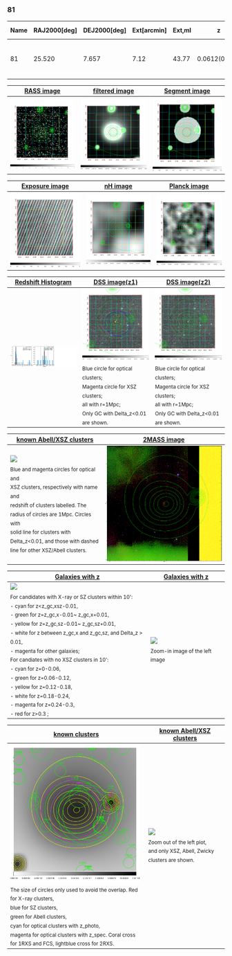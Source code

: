 <div STYLE="page-break-after: always;"></div>

### 81

|Name|RAJ2000[deg]|DEJ2000[deg] |Ext[arcmin]| Ext,ml | z | z_src| C|GC(XSZ,Delta_z<0.01)| GC(OPT,Delta_z<0.01)|GC| R_sig[arcmin] | R500[arcmin] | R500[Mpc]| CRsig[c/s] | CR500[c/s] |L500[1E44 erg/s]|F500[1E-12 erg/s/cm^2]| M500[1E14 Msun]|Tx[keV]|Cnt_sig|Beta|Rc[arcmin]|Comment|Alias|
|---|---|---|---|---|---|------|---|--------|---------|----------|---|---|---|---|---|---|---|---|---|---|---|---|---|---|
|81| 25.520| 7.657| 7.12| 43.77| 0.0612(0.006)| z1, z_xsz| B| L03| A, N, W| A, C, L03, N, W| 14.162| 9.489| 0.672| 0.131(0.032)| 0.125(0.030)| 0.195(0.034)| 2.167(0.374)| 0.92(0.08)| 2.07(0.12)| 61.5| 0.814(-0.169+0.132)| 9.959(-2.206+1.792)| -| t354|

|[RASS image](../image/81/81_img.pdf)|[filtered image](../image/81/81_fil.pdf)|[Segment image](../image/81/81_seg.pdf)|
|-------------------|--------------------|-------------------|
| <img src="../image/81/81_img.png" width="300">  | <img src="../image/81/81_fil.png" width="300">   | <img src="../image/81/81_seg.png" width="300">  |

|[Exposure image](../image/81/81_mex.pdf)| [nH image](../image/81/81_nh.pdf)| [Planck image](../image/81/81_p.pdf)|
|-------------------|--------------------|-------------------|
|<img src="../image/81/81_mex.png" width="300">   | <img src="../image/81/81_nh.png" width="300">    | <img src="../image/81/81_p.png" width="300"> |

|[Redshift Histogram](../image/81/81_zg.pdf) | [DSS image(z1)](../image/81/81_dss_z1.pdf)      |  [DSS image(z2)](../image/81/81_dss_z2.pdf)    |
|-------------------|--------------------|-------------------|
|<img src="../image/81/81_zg.png" width="300"> |<img src="../image/81/81_dss_z1.png" width="300"> <sub><br>Blue circle for optical clusters; <br>Magenta circle for XSZ clusters; <br>all with r=1Mpc; <br>Only GC with Delta_z<0.01 are shown. </sub>| <img src="../image/81/81_dss_z2.png" width="300"><sub><br>Blue circle for optical clusters; <br>Magenta circle for XSZ clusters; <br>all with r=1Mpc; <br>Only GC with Delta_z<0.01 are shown. </sub> |

|[known Abell/XSZ clusters](../image/81/81_m.pdf) | [2MASS image](../image/81/81_2mass.pdf)      |
|-------------------|-------------------|
|<img src=../image/81/81_m.png width="300"> <br><sub>Blue and magenta circles for optical and <br>XSZ clusters, respectively with name and <br>redshift of clusters labelled. The <br>radius of circles are 1Mpc. Circles with <br>solid line for clusters with <br>Delta_z<0.01, and those with dashed <br>line for other XSZ/Abell clusters.        </sub>|<img src="../image/81/81_2mass.png" width="300">  |

|[Galaxies with z](../image/81/81_opt_ned.pdf) |[Galaxies with z](../image/81/81_opt_ned_zoom.pdf) |
|-------------------|-------------------|
| <img src=../image/81/81_opt_ned.png width="300"> <br><sub> For candidates with X-ray or SZ clusters within 10': <br> - cyan for z<z_gc,xsz-0.01, <br> - green for z=z_gc,x-0.01~ z_gc,x+0.01, <br> - yellow for z=z_gc,sz-0.01~ z_gc,sz+0.01, <br> - white for z between z_gc,x and z_gc,sz, and Delta_z > 0.01, <br> - magenta for other galaxies; <br>For candiates with no XSZ clusters in 10': <br> - cyan for z=0-0.06, <br> - green for z=0.06-0.12, <br> - yellow for z=0.12-0.18, <br> - white for z=0.18-0.24, <br> - magenta for z=0.24-0.3, <br> - red for z>0.3 ;  </sub>|<img src=../image/81/81_opt_ned_zoom.png width="300">  <br><sub> Zoom-in image of the left image</sub>|

|[known clusters](../image/81/81_gc.pdf) |[known Abell/XSZ clusters](../image/81/81_gc_large.pdf) |
|-------------------|-------------------|
| <img src=../image/81/81_gc.png width="300"> <br><sub> The size of circles only used to avoid the overlap. Red for X-ray clusters, <br> blue for SZ clusters, <br> green for Abell clusters, <br> cyan for optical clusters with z_photo, <br> magenta for optical clusters with z_spec. Coral cross for 1RXS and FCS, lightblue cross for 2RXS. </sub>|<img src=../image/81/81_gc_large.png width="300"> <br><sub> Zoom out of the left plot, <br> and only XSZ, Abell, Zwicky clusters are shown. </sub> |



